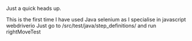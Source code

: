 Just a quick heads up.

This is the first time I have used Java selenium as I specialise in javascript webdriverio
Just go to /src/test/java/step_definitions/ and run rightMoveTest
